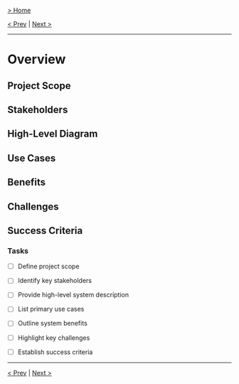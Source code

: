 [> Home](../readme.md)

[< Prev](../readme.md)  |  [Next >](../2.Business-goals/readme)

---

# Overview

## Project Scope

## Stakeholders

## High-Level Diagram

## Use Cases

## Benefits

## Challenges

## Success Criteria


### **Tasks**

* [ ] Define project scope
* [ ] Identify key stakeholders
* [ ] Provide high-level system description
* [ ] List primary use cases
* [ ] Outline system benefits
* [ ] Highlight key challenges
* [ ] Establish success criteria


---

[< Prev](../readme.md)  |  [Next >](../2.Business-goals/readme)
